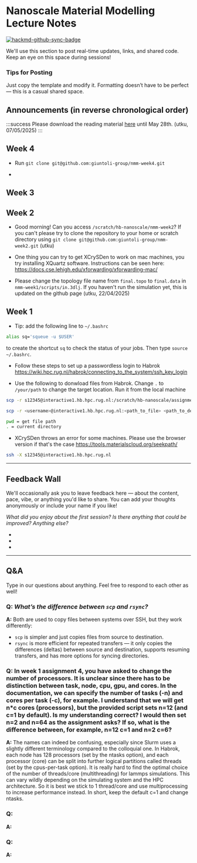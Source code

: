 # **Nanoscale Material Modelling Lecture Notes**

[![hackmd-github-sync-badge](https://hackmd.io/bIxoXj7mSwS96s1I947ciA/badge)](https://hackmd.io/bIxoXj7mSwS96s1I947ciA)

We'll use this section to post real-time updates, links, and shared code. Keep an eye on this space during sessions!
### Tips for Posting

Just copy the template and modify it. Formatting doesn’t have to be perfect — this is a casual shared space.

## Announcements (in reverse chronological order)

:::success
Please download the reading material [here](https://filesender.surf.nl/?s=download&token=14e43dec-820b-402a-885b-bcfe2df180bf) until May 28th. (utku, 07/05/2025)
:::

## Week 4

- Run `git clone git@github.com:giuntoli-group/nmm-week4.git`

-

## Week 3


## Week 2

- Good morning! Can you access `/scratch/hb-nanoscale/nmm-week2`? If you can't please try to clone the repository to your home or scratch directory using `git clone git@github.com:giuntoli-group/nmm-week2.git` (utku)

- One thing you can try to get XCrySDen to work on mac machines, you try installing XQuartz software. Instructions can be seen here: https://docs.cse.lehigh.edu/xforwarding/xforwarding-mac/ 

- Please change the topology file name from `final.topo` to `final.data` in `nmm-week1/scripts/in.3dlj`. If you haven't run the simulation yet, this is updated on the github page (utku, 22/04/2025)


## Week 1
- Tip: add the following line to `~/.bashrc`
```bash
alias sq='squeue -u $USER'
```
to create the shortcut `sq` to check the status of your jobs. Then type `source ~/.bashrc`.


- Follow these steps to set up a passwordless login to Habrok https://wiki.hpc.rug.nl/habrok/connecting_to_the_system/ssh_key_login

- Use the following to donwload files from Habrok. Change `.` to `/your/path` to change the target location. Run it from the local machine
```bash
scp -r s12345@interactive1.hb.hpc.rug.nl:/scratch/hb-nanoscale/assignment_1/no_reacted.data .

scp -r <username>@interactive1.hb.hpc.rug.nl:<path_to_file> <path_to_destination>

pwd = get file path
. = current directory
```

- XCrySDen throws an error for some machines. Please use the browser version if that's the case https://tools.materialscloud.org/seekpath/

```bash
ssh -X s12345@interactive1.hb.hpc.rug.nl
```

---


## **Feedback Wall**

We'll occasionally ask you to leave feedback here — about the content, pace, vibe, or anything you'd like to share. You can add your thoughts anonymously or include your name if you like!

*What did you enjoy about the first session?*
*Is there anything that could be improved?*
*Anything else?*

- 
-
-
---

## Q&A
Type in our questions about anything. Feel free to respond to each other as well!

### Q: *What’s the difference between `scp` and `rsync`?*  
**A:** Both are used to copy files between systems over SSH, but they work differently:

- `scp` is simpler and just copies files from source to destination.
- `rsync` is more efficient for repeated transfers — it only copies the differences (deltas) between source and destination, supports resuming transfers, and has more options for syncing directories.

### Q: In week 1 assignment 4, you have asked to change the number of processors. It is unclear since there has to be distinction between task, node, cpu, gpu, and cores. In the documentation, we can specify the number of tasks (-n) and cores per task (-c), for example. I understand that we will get n*c cores (processors), but the provided script sets n=12 (and c=1 by default). Is my understanding correct? I would then set n=2 and n=64 as the assignment asks? If so, what is the difference between, for example, n=12 c=1 and n=2 c=6? 
**A:** 
The names can indeed be confusing, especially since Slurm uses a slightly different terminology compared to the colloquial one. In Habrok, each node has 128 processors (set by the ntasks option), and each processor (core) can be split into further logical partitions called threads (set by the cpus-per-task option). It is really hard to find the optimal choice of the number of threads/core (multithreading) for lammps simulations. This can vary wildly depending on the simulating system and the HPC architecture. So it is best we stick to 1 thread/core and use multiprocessing to increase performance instead. In short, keep the default c=1 and change ntasks.

### Q: <type here>
**A:** <type here>

### Q: <type here>
**A:** <type here>